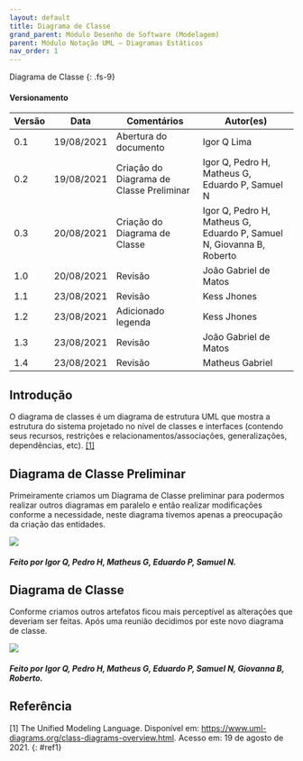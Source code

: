 ```yaml
---
layout: default
title: Diagrama de Classe
grand_parent: Módulo Desenho de Software (Modelagem)
parent: Módulo Notação UML – Diagramas Estáticos
nav_order: 1
---
```


Diagrama de Classe
{: .fs-9}

#### Versionamento

| Versão | Data       | Comentários                              | Autor(es)                                       |
| ------ | ---------- | ---------------------------------------- | ----------------------------------------------- |
| 0.1    | 19/08/2021 | Abertura do documento                    | Igor Q Lima                                     |
| 0.2    | 19/08/2021 | Criação do Diagrama de Classe Preliminar | Igor Q, Pedro H, Matheus G, Eduardo P, Samuel N |
| 0.3    | 20/08/2021 | Criação do Diagrama de Classe | Igor Q, Pedro H, Matheus G, Eduardo P, Samuel N, Giovanna B, Roberto |
| 1.0    | 20/08/2021 | Revisão | João Gabriel de Matos |
| 1.1    | 23/08/2021 | Revisão | Kess Jhones |
| 1.2    | 23/08/2021 | Adicionado legenda | Kess Jhones |
| 1.3    | 23/08/2021 | Revisão | João Gabriel de Matos |
| 1.4    | 23/08/2021 | Revisão | Matheus Gabriel |


## Introdução

O diagrama de classes é um diagrama de estrutura UML que mostra a estrutura do sistema projetado no nível de classes e interfaces (contendo seus recursos, restrições e relacionamentos/associações, generalizações, dependências, etc). [[1]](#ref1)

## Diagrama de Classe Preliminar

Primeiramente criamos um Diagrama de Classe preliminar para podermos realizar outros diagramas em paralelo e então realizar modificações conforme a necessidade, neste diagrama tivemos apenas a preocupação da criação das entidades.

<a href="{{ site.baseurl }}/assets/images/diagramaDeClassePreliminar.svg" data-toggle="lightbox">
    <img src="{{ site.baseurl }}/assets/images/diagramaDeClassePreliminar.svg">
</a>

##### Feito por Igor Q, Pedro H, Matheus G, Eduardo P, Samuel N.

## Diagrama de Classe

Conforme criamos outros artefatos ficou mais perceptível as alterações que deveriam ser feitas. Após uma reunião decidimos por este novo diagrama de classe.

<a href="{{ site.baseurl }}/assets/images/diagramaDeClasseV1.svg" data-toggle="lightbox">
    <img src="{{ site.baseurl }}/assets/images/diagramaDeClasseV1.svg">
</a>

##### Feito por Igor Q, Pedro H, Matheus G, Eduardo P, Samuel N, Giovanna B, Roberto.

## Referência

[1] The Unified Modeling Language. Disponível em: <https://www.uml-diagrams.org/class-diagrams-overview.html>. Acesso em: 19 de agosto de 2021.
{: #ref1}
